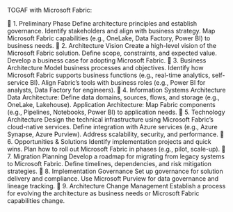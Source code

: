 TOGAF with Microsoft Fabric:

🔷 1. Preliminary Phase
Define architecture principles and establish governance.
Identify stakeholders and align with business strategy.
Map Microsoft Fabric capabilities (e.g., OneLake, Data Factory, Power BI) to business needs.
🔷 2. Architecture Vision
Create a high-level vision of the Microsoft Fabric solution.
Define scope, constraints, and expected value.
Develop a business case for adopting Microsoft Fabric.
🔷 3. Business Architecture
Model business processes and objectives.
Identify how Microsoft Fabric supports business functions (e.g., real-time analytics, self-service BI).
Align Fabric’s tools with business roles (e.g., Power BI for analysts, Data Factory for engineers).
🔷 4. Information Systems Architecture
Data Architecture: Define data domains, sources, flows, and storage (e.g., OneLake, Lakehouse).
Application Architecture: Map Fabric components (e.g., Pipelines, Notebooks, Power BI) to application needs.
🔷 5. Technology Architecture
Design the technical infrastructure using Microsoft Fabric’s cloud-native services.
Define integration with Azure services (e.g., Azure Synapse, Azure Purview).
Address scalability, security, and performance.
🔷 6. Opportunities & Solutions
Identify implementation projects and quick wins.
Plan how to roll out Microsoft Fabric in phases (e.g., pilot, scale-up).
🔷 7. Migration Planning
Develop a roadmap for migrating from legacy systems to Microsoft Fabric.
Define timelines, dependencies, and risk mitigation strategies.
🔷 8. Implementation Governance
Set up governance for solution delivery and compliance.
Use Microsoft Purview for data governance and lineage tracking.
🔷 9. Architecture Change Management
Establish a process for evolving the architecture as business needs or Microsoft Fabric capabilities change.
